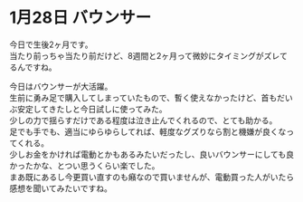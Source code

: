 # 1月28日 バウンサー

今日で生後2ヶ月です。  
当たり前っちゃ当たり前だけど、8週間と2ヶ月って微妙にタイミングがズレてるんですね。

今日はバウンサーが大活躍。  
生前に勇み足で購入してしまっていたもので、暫く使えなかったけど、首もだいぶ安定してきたしと今日試しに使ってみた。  
少しの力で揺らすだけである程度は泣き止んでくれるので、とても助かる。  
足でも手でも、適当にゆらゆらしてれば、軽度なグズりなら割と機嫌が良くなってくれる。  
少しお金をかければ電動とかもあるみたいだったし、良いバウンサーにしても良かったかな、とつい思うくらい楽でした。  
まあ既にあるし今更買い直すのも癪なので買いませんが、電動買った人がいたら感想を聞いてみたいですね。
